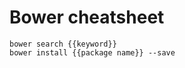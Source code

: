Bower cheatsheet
================

```
bower search {{keyword}}
bower install {{package name}} --save
```
